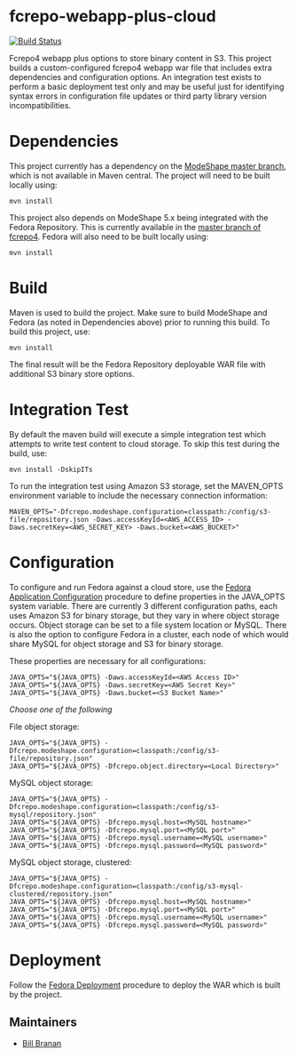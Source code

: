 fcrepo-webapp-plus-cloud
========================


[![Build Status](https://travis-ci.com/fcrepo4-labs/fcrepo-webapp-plus-cloud.png?branch=master)](https://travis-ci.com/fcrepo4-labs/fcrepo-webapp-plus-cloud)

Fcrepo4 webapp plus options to store binary content in S3.  This project builds a custom-configured
fcrepo4 webapp war file that includes extra dependencies and configuration options.  An integration 
test exists to perform a basic deployment test only and may be useful just for identifying syntax 
errors in configuration file updates or third party library version incompatibilities.

# Dependencies
This project currently has a dependency on the [ModeShape master branch](https://github.com/ModeShape/modeshape), 
which is not available in Maven central. The project will need to be built locally using:
```
mvn install
```
This project also depends on ModeShape 5.x being integrated with the Fedora Repository. This is 
currently available in the [master branch of fcrepo4](https://github.com/fcrepo4/fcrepo4). Fedora will also need to be built locally using:
```
mvn install
```

# Build
Maven is used to build the project. Make sure to build ModeShape and 
Fedora (as noted in Dependencies above) prior to running this build. To build this project, use:
```
mvn install
```
The final result will be the Fedora Repository deployable WAR file with additional S3 binary 
store options.

# Integration Test
By default the maven build will execute a simple integration test which attempts to write
test content to cloud storage. To skip this test during the build, use:
```
mvn install -DskipITs
```
To run the integration test using Amazon S3 storage, set the MAVEN_OPTS environment variable
to include the necessary connection information:
```
MAVEN_OPTS="-Dfcrepo.modeshape.configuration=classpath:/config/s3-file/repository.json -Daws.accessKeyId=<AWS_ACCESS_ID> -Daws.secretKey=<AWS_SECRET_KEY> -Daws.bucket=<AWS_BUCKET>"
```

# Configuration
To configure and run Fedora against a cloud store, use the [Fedora Application Configuration](https://wiki.duraspace.org/display/FEDORA4x/Application+Configuration)
procedure to define properties in the JAVA_OPTS system variable. There are currently 3 different 
configuration paths, each uses Amazon S3 for binary storage, but they vary in where object
storage occurs. Object storage can be set to a file system location or MySQL. There is also the option
to configure Fedora in a cluster, each node of which would share MySQL for object storage and S3 for
binary storage.

These properties are necessary for all configurations:
```
JAVA_OPTS="${JAVA_OPTS} -Daws.accessKeyId=<AWS Access ID>"
JAVA_OPTS="${JAVA_OPTS} -Daws.secretKey=<AWS Secret Key>"
JAVA_OPTS="${JAVA_OPTS} -Daws.bucket=<S3 Bucket Name>"
```

*Choose one of the following*

File object storage:
```
JAVA_OPTS="${JAVA_OPTS} -Dfcrepo.modeshape.configuration=classpath:/config/s3-file/repository.json"
JAVA_OPTS="${JAVA_OPTS} -Dfcrepo.object.directory=<Local Directory>"
```

MySQL object storage:
```
JAVA_OPTS="${JAVA_OPTS} -Dfcrepo.modeshape.configuration=classpath:/config/s3-mysql/repository.json"
JAVA_OPTS="${JAVA_OPTS} -Dfcrepo.mysql.host=<MySQL hostname>"
JAVA_OPTS="${JAVA_OPTS} -Dfcrepo.mysql.port=<MySQL port>"
JAVA_OPTS="${JAVA_OPTS} -Dfcrepo.mysql.username=<MySQL username>"
JAVA_OPTS="${JAVA_OPTS} -Dfcrepo.mysql.password=<MySQL password>"
```

MySQL object storage, clustered:
```
JAVA_OPTS="${JAVA_OPTS} -Dfcrepo.modeshape.configuration=classpath:/config/s3-mysql-clustered/repository.json"
JAVA_OPTS="${JAVA_OPTS} -Dfcrepo.mysql.host=<MySQL hostname>"
JAVA_OPTS="${JAVA_OPTS} -Dfcrepo.mysql.port=<MySQL port>"
JAVA_OPTS="${JAVA_OPTS} -Dfcrepo.mysql.username=<MySQL username>"
JAVA_OPTS="${JAVA_OPTS} -Dfcrepo.mysql.password=<MySQL password>"
```

# Deployment
Follow the [Fedora Deployment](https://wiki.duraspace.org/display/FEDORA4x/Deploying+Fedora+4+Complete+Guide)
procedure to deploy the WAR which is built by the project.

## Maintainers

* [Bill Branan](https://github.com/bbranan)
